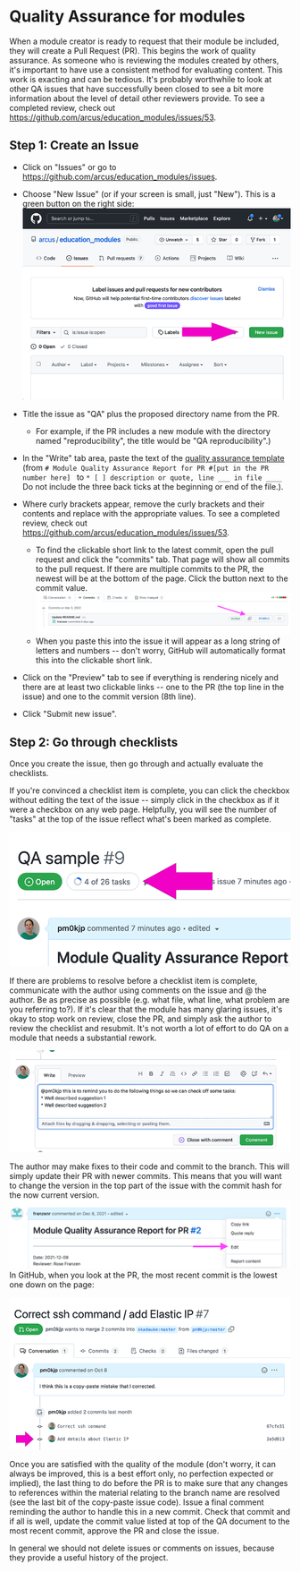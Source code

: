 # Quality Assurance for modules

When a module creator is ready to request that their module be included, they will create a Pull Request (PR).  This begins the work of quality assurance.  As someone who is reviewing the modules created by others, it's important to have use a consistent method for evaluating content.  This work is exacting and can be tedious.  It's probably worthwhile to look at other QA issues that have successfully been closed to see a bit more information about the level of detail other reviewers provide. To see a completed review, check out https://github.com/arcus/education_modules/issues/53.

## Step 1: Create an Issue

* Click on "Issues" or go to https://github.com/arcus/education_modules/issues.
* Choose "New Issue" (or if your screen is small, just "New").  This is a green button on the right side:
![Arcus/education_modules repo issues page shows the green "New issue" button on the right side above the list of open issues](media/new_issue.png)
* Title the issue as "QA" plus the proposed directory name from the PR.
  * For example, if the PR includes a new module with the directory named "reproducibility", the title would be "QA reproducibility".)
* In the "Write" tab area, paste the text of the [quality assurance template](https://github.com/arcus/education_modules/blob/main/quality_assurance_template.md) (from `# Module Quality Assurance Report for PR #[put in the PR number here] ` to `* [ ] description or quote, line ___ in file ____` Do not include the three back ticks at the beginning or end of the file.).  

* Where curly brackets appear, remove the curly brackets and their contents and replace with the appropriate values. To see a completed review, check out https://github.com/arcus/education_modules/issues/53.
  * To find the clickable short link to the latest commit, open the pull request and click the "commits" tab. That page will show all commits to the pull request. If there are multiple commits to the PR, the newest will be at the bottom of the page. Click the button next to the commit value.
  ![On the right side of the commits list there's a button with an image of two squares overlaid to the left of the commit value.](media/commit_hash.png)
  * When you paste this into the issue it will appear as a long string of letters and numbers -- don't worry, GitHub will automatically format this into the clickable short link.

* Click on the "Preview" tab to see if everything is rendering nicely and there are at least two clickable links -- one to the PR (the top line in the issue) and one to the commit version (8th line).
* Click "Submit new issue".

## Step 2: Go through checklists

Once you create the issue, then go through and actually evaluate the checklists.  

If you're convinced a checklist item is complete, you can click the checkbox without editing the text of the issue -- simply click in the checkbox as if it were a checkbox on any web page.  Helpfully, you will see the number of "tasks" at the top of the issue reflect what's been marked as complete.

![The issue title appears at the top of the page. The issue's "open" status appears below that, followed by a task counter reading "4 of 26 tasks"](media/task_counter.png)

If there are problems to resolve before a checklist item is complete, communicate with the author using comments on the issue and @ the author.  Be as precise as possible (e.g. what file, what line, what problem are you referring to?).  If it's clear that the module has many glaring issues, it's okay to stop work on review, close the PR, and simply ask the author to review the checklist and resubmit.  It's not worth a lot of effort to do QA on a module that needs a substantial rework.

![A comment written on the "write" tab. There are two buttons below to leave the comment: "close with comment" and "comment".](media/issue_comment.png)

The author may make fixes to their code and commit to the branch.  This will simply update their PR with newer commits.  This means that you will want to change the version in the top part of the issue with the commit hash for the now current version. ![Three horizontal dots in the top right corner of the Issue comment open a drop down menu with "Edit" as the 3rd option down.](media/edit_issue.png) In GitHub, when you look at the PR, the most recent commit is the lowest one down on the page:

![On a pull request, the PR comment appears at the top. Below, commits appear as their commit summary followed by commit hash.](media/pr_with_multiple_commits.png)

Once you are satisfied with the quality of the module (don't worry, it can always be improved, this is a best effort only, no perfection expected or implied), the last thing to do before the PR is to make sure that any changes to references within the material relating to the branch name are resolved (see the last bit of the copy-paste issue code).  Issue a final comment reminding the author to handle this in a new commit.  Check that commit and if all is well, update the commit value listed at top of the QA document to the most recent commit, approve the PR and close the issue.

In general we should not delete issues or comments on issues, because they provide a useful history of the project.

